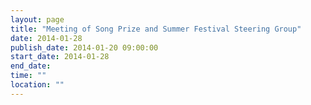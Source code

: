 ```yaml
---
layout: page
title: "Meeting of Song Prize and Summer Festival Steering Group"
date: 2014-01-28
publish_date: 2014-01-20 09:00:00
start_date: 2014-01-28
end_date: 
time: ""
location: ""
---
```


